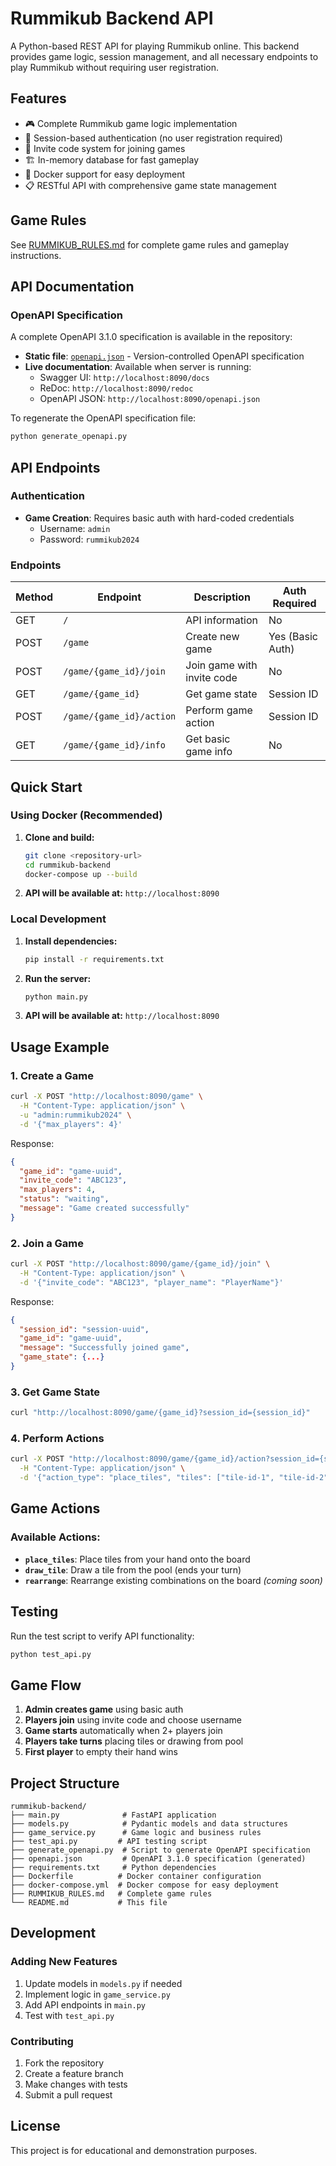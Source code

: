 # Rummikub Backend API

A Python-based REST API for playing Rummikub online. This backend provides game logic, session management, and all necessary endpoints to play Rummikub without requiring user registration.

## Features

- 🎮 Complete Rummikub game logic implementation
- 🔐 Session-based authentication (no user registration required)
- 🎫 Invite code system for joining games
- 🏗️ In-memory database for fast gameplay
- 🐳 Docker support for easy deployment
- 📋 RESTful API with comprehensive game state management

## Game Rules

See [RUMMIKUB_RULES.md](RUMMIKUB_RULES.md) for complete game rules and gameplay instructions.

## API Documentation

### OpenAPI Specification
A complete OpenAPI 3.1.0 specification is available in the repository:
- **Static file**: [`openapi.json`](openapi.json) - Version-controlled OpenAPI specification
- **Live documentation**: Available when server is running:
  - Swagger UI: `http://localhost:8090/docs`
  - ReDoc: `http://localhost:8090/redoc`
  - OpenAPI JSON: `http://localhost:8090/openapi.json`

To regenerate the OpenAPI specification file:
```bash
python generate_openapi.py
```

## API Endpoints

### Authentication
- **Game Creation**: Requires basic auth with hard-coded credentials
  - Username: `admin`
  - Password: `rummikub2024`

### Endpoints

| Method | Endpoint | Description | Auth Required |
|--------|----------|-------------|---------------|
| GET | `/` | API information | No |
| POST | `/game` | Create new game | Yes (Basic Auth) |
| POST | `/game/{game_id}/join` | Join game with invite code | No |
| GET | `/game/{game_id}` | Get game state | Session ID |
| POST | `/game/{game_id}/action` | Perform game action | Session ID |
| GET | `/game/{game_id}/info` | Get basic game info | No |

## Quick Start

### Using Docker (Recommended)

1. **Clone and build:**
   ```bash
   git clone <repository-url>
   cd rummikub-backend
   docker-compose up --build
   ```

2. **API will be available at:** `http://localhost:8090`

### Local Development

1. **Install dependencies:**
   ```bash
   pip install -r requirements.txt
   ```

2. **Run the server:**
   ```bash
   python main.py
   ```

3. **API will be available at:** `http://localhost:8090`

## Usage Example

### 1. Create a Game
```bash
curl -X POST "http://localhost:8090/game" \
  -H "Content-Type: application/json" \
  -u "admin:rummikub2024" \
  -d '{"max_players": 4}'
```

Response:
```json
{
  "game_id": "game-uuid",
  "invite_code": "ABC123",
  "max_players": 4,
  "status": "waiting",
  "message": "Game created successfully"
}
```

### 2. Join a Game
```bash
curl -X POST "http://localhost:8090/game/{game_id}/join" \
  -H "Content-Type: application/json" \
  -d '{"invite_code": "ABC123", "player_name": "PlayerName"}'
```

Response:
```json
{
  "session_id": "session-uuid",
  "game_id": "game-uuid",
  "message": "Successfully joined game",
  "game_state": {...}
}
```

### 3. Get Game State
```bash
curl "http://localhost:8090/game/{game_id}?session_id={session_id}"
```

### 4. Perform Actions
```bash
curl -X POST "http://localhost:8090/game/{game_id}/action?session_id={session_id}" \
  -H "Content-Type: application/json" \
  -d '{"action_type": "place_tiles", "tiles": ["tile-id-1", "tile-id-2", "tile-id-3"]}'
```

## Game Actions

### Available Actions:
- **`place_tiles`**: Place tiles from your hand onto the board
- **`draw_tile`**: Draw a tile from the pool (ends your turn)
- **`rearrange`**: Rearrange existing combinations on the board *(coming soon)*

## Testing

Run the test script to verify API functionality:

```bash
python test_api.py
```

## Game Flow

1. **Admin creates game** using basic auth
2. **Players join** using invite code and choose username
3. **Game starts** automatically when 2+ players join
4. **Players take turns** placing tiles or drawing from pool
5. **First player** to empty their hand wins

## Project Structure

```
rummikub-backend/
├── main.py              # FastAPI application
├── models.py            # Pydantic models and data structures
├── game_service.py      # Game logic and business rules
├── test_api.py         # API testing script
├── generate_openapi.py  # Script to generate OpenAPI specification
├── openapi.json         # OpenAPI 3.1.0 specification (generated)
├── requirements.txt     # Python dependencies
├── Dockerfile          # Docker container configuration
├── docker-compose.yml  # Docker compose for easy deployment
├── RUMMIKUB_RULES.md   # Complete game rules
└── README.md           # This file
```

## Development

### Adding New Features
1. Update models in `models.py` if needed
2. Implement logic in `game_service.py`
3. Add API endpoints in `main.py`
4. Test with `test_api.py`

### Contributing
1. Fork the repository
2. Create a feature branch
3. Make changes with tests
4. Submit a pull request

## License

This project is for educational and demonstration purposes.
